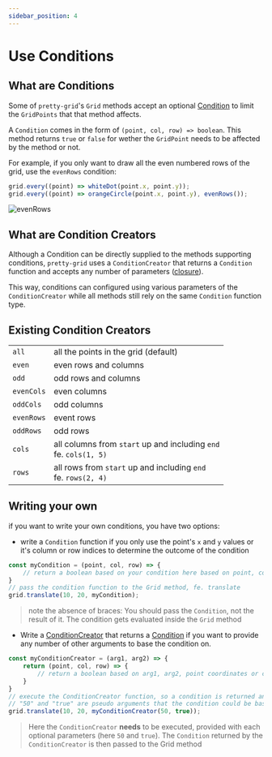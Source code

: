 ```yaml
---
sidebar_position: 4
---
```


# Use Conditions

## What are Conditions
Some of `pretty-grid`'s `Grid` methods accept an optional [Condition](https://github.com/VadimGouskov/pretty-grid/blob/02c94cb0187fa8ef08ac96849c9edb3ecb4f0b38/src/conditions.ts#L3) to limit the `GridPoints` that that method affects. 

A `Condition` comes in the form of `(point, col, row) => boolean`. This method returns `true` or `false` for wether the `GridPoint` needs to be affected by the method or not. 

For example, if you only want to draw all the even numbered rows of the grid, use the `evenRows` condition:

```js
grid.every((point) => whiteDot(point.x, point.y));
grid.every((point) => orangeCircle(point.x, point.y), evenRows());
```

![evenRows](/conditions-evenRows-3.png)

## What are Condition Creators

Although a Condition can be directly supplied to the methods supporting conditions, `pretty-grid` uses a `ConditionCreator` that returns a `Condition` function and accepts any number of parameters ([closure](https://developer.mozilla.org/en-US/docs/Web/JavaScript/Closures)). 

This way, conditions can configured using various parameters of the `ConditionCreator` while all methods still rely on the same `Condition` function type.

## Existing Condition Creators

|||
|---|---|
|`all`| all the points in the grid (default)|
|`even`| even rows and columns |
|`odd`| odd rows and columns |
|`evenCols`| even columns |
|`oddCols`| odd columns|
|`evenRows`| event rows|
|`oddRows`| odd rows|
|`cols`| all columns from `start` up and including `end` <br/> fe. `cols(1, 5)`|
|`rows`| all rows from `start` up and including `end` <br/> fe. `rows(2, 4)`|


## Writing your own

if you want to write your own conditions, you have two options:

- write a `Condition` function if you only use the point's `x` and `y` values or it's column or row indices to determine the outcome of the condition

```js
const myCondition = (point, col, row) => {
    // return a boolean based on your condition here based on point, col and/or row
}
// pass the condition function to the Grid method, fe. translate
grid.translate(10, 20, myCondition);
```

> note the absence of braces: You should pass the `Condition`, not the result of it. The condition gets evaluated inside the `Grid` method

- Write a [ConditionCreator](https://github.com/VadimGouskov/pretty-grid/blob/02c94cb0187fa8ef08ac96849c9edb3ecb4f0b38/src/conditions.ts#L5) that returns a [Condition](https://github.com/VadimGouskov/pretty-grid/blob/02c94cb0187fa8ef08ac96849c9edb3ecb4f0b38/src/conditions.ts#L3) if you want to provide any number of other arguments to base the condition on.

```js
const myConditionCreator = (arg1, arg2) => {
    return (point, col, row) => {
        // return a boolean based on arg1, arg2, point coordinates or col/row indices.
    }
}
// execute the ConditionCreator function, so a condition is returned and pass it to a Grid method, 
// "50" and "true" are pseudo arguments that the condition could be based on
grid.translate(10, 20, myConditionCreator(50, true));

```

> Here the `ConditionCreator` __needs__ to be executed, provided with each optional parameters (here `50` and `true`). The `Condition` returned by the `ConditionCreator` is then passed to the Grid method
